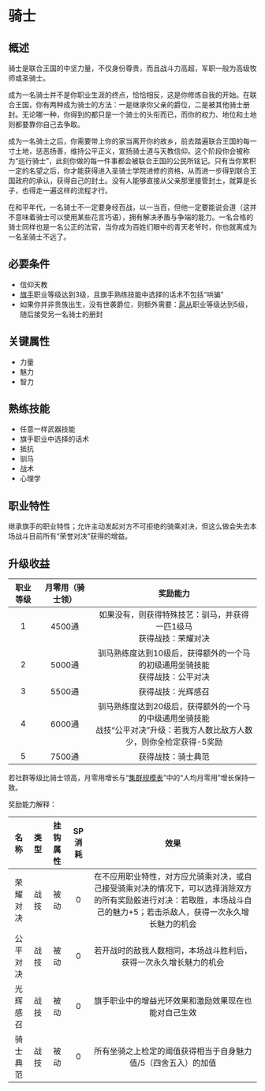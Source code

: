 # 骑士

## 概述

骑士是联合王国的中坚力量，不仅身份尊贵，而且战斗力高超，军职一般为高级牧师或圣骑士。

成为一名骑士并不是你职业生涯的终点，恰恰相反，这是你修炼自我的开始。在联合王国，你有两种成为骑士的方法：一是继承你父亲的爵位，二是被其他骑士册封。无论哪一种，你得到的都只是一个骑士的头衔而已，而你的权力、地位和土地则都要靠你自己去争取。

成为一名骑士之后，你需要带上你的家当离开你的故乡，前去踏遍联合王国的每一寸土地，惩恶扬善，维持公平正义，宣扬骑士道与天教信仰。这个阶段你会被称为“巡行骑士”，此刻你做的每一件事都会被联合王国的公民所铭记。只有当你累积一定的名望之后，你才能获得进入圣骑士学院进修的资格，从而进一步得到联合王国政府的承认，获得自己的封土。没有人能够直接从父亲那里接管封土，就算是长子，也得走一遍这样的流程才行。

在和平年代，一名骑士不一定要身经百战，以一当百，但他一定要能说会道（这并不意味着骑士可以使用某些花言巧语），拥有解决矛盾与争端的能力。一名合格的骑士同样也是一名公正的法官，当你成为百姓们眼中的青天老爷时，你也就离成为一名圣骑士不远了。

## 必要条件

* 信仰天教
* <a href="../../../basicJob/Standard-bearer" target="_blank">旗手</a>职业等级达到3级，且旗手熟练技能中选择的话术不包括“哄骗”
* 如果你并非贵族出生，没有世袭爵位，则额外需要：<a href="../squire" target="_blank">扈从</a>职业等级达到5级，随后接受另一名骑士的册封

## 关键属性

* 力量
* 魅力
* 智力

## 熟练技能

* 任意一样武器技能
* 旗手职业中选择的话术
* 抵抗
* 驯马
* 战术
* 心理学
  
## 职业特性

继承旗手的职业特性；允许主动发起对方不可拒绝的骑乘对决，但这么做会失去本场战斗目前所有“荣誉对决”获得的增益。

## 升级收益

职业等级|月零用（骑士领）|奖励能力
:--:|:--:|:--:
1|4500通|如果没有，则获得特殊技艺：驯马，并获得一匹1级马<br>获得战技：荣耀对决
2|5000通|驯马熟练度达到10级后，获得额外的一个马的初级通用坐骑技能<br>获得战技：公平对决
3|5500通|获得战技：光辉感召
4|6000通|驯马熟练度达到20级后，获得额外的一个马的中级通用坐骑技能<br>战技“公平对决”升级：若我方人数比敌方人数少，则你全检定获得-5奖励
5|7500通|获得战技：骑士典范

若社群等级比骑士领高，月零用增长与“<a href="../../../scaleList" target="_blank">集群规模表</a>”中的“人均月零用”增长保持一致。

奖励能力解释：

名称|类型|挂钩属性|SP消耗|效果
:--:|:--:|:--:|:--:|:--:
荣耀对决|战技|被动|0|在不应用职业特性，对方应允骑乘对决，或自己接受骑乘对决的情况下，可以选择消除双方的所有奖励骰进行对决：若取胜，本场战斗自己的魅力+5；若击杀敌人，获得一次永久增长魅力的机会
公平对决|战技|被动|0|若开战时的敌我人数相同，本场战斗胜利后，获得一次永久增长魅力的机会
光辉感召|战技|被动|0|旗手职业中的增益光环效果和激励效果现在也能对自己生效
骑士典范|战技|被动|0|所有坐骑之上检定的阈值获得相当于自身魅力值/5（四舍五入）的加值
